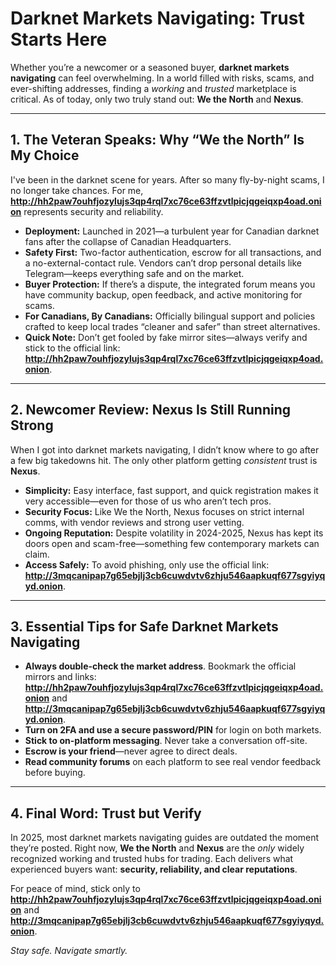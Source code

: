# Darknet Markets Navigating: Trust Starts Here

Whether you’re a newcomer or a seasoned buyer, **darknet markets navigating** can feel overwhelming. In a world filled with risks, scams, and ever-shifting addresses, finding a *working* and *trusted* marketplace is critical. As of today, only two truly stand out: **We the North** and **Nexus**.

---

## 1. The Veteran Speaks: Why “We the North” Is My Choice

I've been in the darknet scene for years. After so many fly-by-night scams, I no longer take chances. For me, **http://hh2paw7ouhfjozylujs3qp4rql7xc76ce63ffzvtlpicjqgeiqxp4oad.onion** represents security and reliability.

- **Deployment:** Launched in 2021—a turbulent year for Canadian darknet fans after the collapse of Canadian Headquarters.
- **Safety First:** Two-factor authentication, escrow for all transactions, and a no-external-contact rule. Vendors can’t drop personal details like Telegram—keeps everything safe and on the market.
- **Buyer Protection:** If there’s a dispute, the integrated forum means you have community backup, open feedback, and active monitoring for scams.
- **For Canadians, By Canadians:** Officially bilingual support and policies crafted to keep local trades “cleaner and safer” than street alternatives.
- **Quick Note:** Don’t get fooled by fake mirror sites—always verify and stick to the official link: **http://hh2paw7ouhfjozylujs3qp4rql7xc76ce63ffzvtlpicjqgeiqxp4oad.onion**.

---

## 2. Newcomer Review: Nexus Is Still Running Strong

When I got into darknet markets navigating, I didn’t know where to go after a few big takedowns hit. The only other platform getting *consistent* trust is **Nexus**.

- **Simplicity:** Easy interface, fast support, and quick registration makes it very accessible—even for those of us who aren’t tech pros.
- **Security Focus:** Like We the North, Nexus focuses on strict internal comms, with vendor reviews and strong user vetting.
- **Ongoing Reputation:** Despite volatility in 2024-2025, Nexus has kept its doors open and scam-free—something few contemporary markets can claim.
- **Access Safely:** To avoid phishing, only use the official link: **http://3mqcanipap7g65ebjlj3cb6cuwdvtv6zhju546aapkuqf677sgyiyqyd.onion**.

---

## 3. Essential Tips for Safe Darknet Markets Navigating

- **Always double-check the market address**. Bookmark the official mirrors and links: **http://hh2paw7ouhfjozylujs3qp4rql7xc76ce63ffzvtlpicjqgeiqxp4oad.onion** and **http://3mqcanipap7g65ebjlj3cb6cuwdvtv6zhju546aapkuqf677sgyiyqyd.onion**.
- **Turn on 2FA and use a secure password/PIN** for login on both markets.
- **Stick to on-platform messaging**. Never take a conversation off-site.
- **Escrow is your friend**—never agree to direct deals.
- **Read community forums** on each platform to see real vendor feedback before buying.

---

## 4. Final Word: Trust but Verify

In 2025, most darknet markets navigating guides are outdated the moment they’re posted. Right now, **We the North** and **Nexus** are the *only* widely recognized working and trusted hubs for trading. Each delivers what experienced buyers want: **security, reliability, and clear reputations**.

For peace of mind, stick only to **http://hh2paw7ouhfjozylujs3qp4rql7xc76ce63ffzvtlpicjqgeiqxp4oad.onion** and **http://3mqcanipap7g65ebjlj3cb6cuwdvtv6zhju546aapkuqf677sgyiyqyd.onion**.

*Stay safe. Navigate smartly.*
